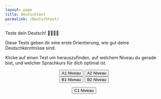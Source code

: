 ```yaml
---
layout: page
title: Deutschtest
permalink: /Deutschtest/
---
```


Teste dein Deutsch! 👩‍🎓👨‍🎓

Diese Tests geben dir eine erste Orientierung, wie gut deine Deutschkenntnisse sind.

Klicke auf einen Test um herauszufinden, auf welchem Niveau du gerade bist, und welcher Sprachkurs für dich optimal ist. 


<div class="btn-group" style="text-align:center">
    <button class="button green" onclick="location.href='A1_Deutschtest'" type="button" ><span>A1 Niveau </span></button>
    <button class="button green" onclick="location.href='A2_Deutschtest'" type="button" ><span>A2 Niveau </span></button>
</div>

<div class="btn-group" style="text-align:center">
    <button class="button yellow" onclick="location.href='B1_Deutschtest'" type="button" ><span>B1 Niveau </span></button>
    <button class="button yellow" onclick="location.href='B2_Deutschtest'" type="button" ><span>B2 Niveau </span></button>
</div>

<p style="text-align:center">
    <button class="button red" onclick="location.href='C1_Deutschtest'" type="button" ><span>C1 Niveau </span></button>
</p>


<!-- <iframe src="https://docs.google.com/forms/d/e/1FAIpQLSfLjVL-U5y489F148YAAwIMi7q5DLaz5_fSN9Tyl0HQStHyiA/viewform?embedded=true" frameborder="0" scrolling="no" onload="resizeIframe(this)">Wird geladen…</iframe> -->
